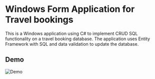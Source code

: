 # Windows Form Application for Travel bookings
This is a Windows application using C# to implement CRUD SQL functionality on a travel booking database. The application uses Entity Framework with SQL and data validation to update the database. 
## Demo
![Demo](https://user-images.githubusercontent.com/77988513/120122496-63325500-c166-11eb-9ed9-1057afcc472b.gif)
